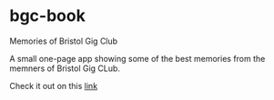 # bgc-book
Memories of Bristol Gig Club

A small one-page app showing some of the best memories from the memners of Bristol Gig CLub.

Check it out on this [link](https://rosie-brigham.github.io/bcg-book/)
